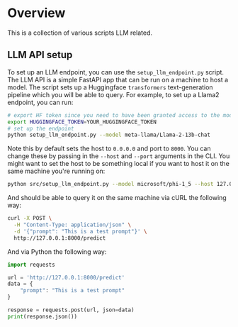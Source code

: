 # Overview

This is a collection of various scripts LLM related.

## LLM API setup

To set up an LLM endpoint, you can use the `setup_llm_endpoint.py` script. The LLM API is a simple FastAPI app that can be run on a machine to host a model. The script sets up a Huggingface `transformers` text-generation pipeline which you will be able to query. For example, to set up a Llama2 endpoint, you can run:
```bash
# export HF token since you need to have been granted access to the model
export HUGGINGFACE_TOKEN=YOUR_HUGGINGFACE_TOKEN
# set up the endpoint
python setup_llm_endpoint.py --model meta-llama/Llama-2-13b-chat
```

Note this by default sets the host to `0.0.0.0` and port to `8000`. You can change these by passing in the `--host` and `--port` arguments in the CLI. You might want to set the host to be something local if you want to host it on the same machine you're running on:
```bash
python src/setup_llm_endpoint.py --model microsoft/phi-1_5 --host 127.0.0.1
```

And should be able to query it on the same machine via cURL the following way:

```bash
curl -X POST \
  -H "Content-Type: application/json" \
  -d '{"prompt": "This is a test prompt"}' \
  http://127.0.0.1:8000/predict
```

And via Python the following way:

```python
import requests

url = 'http://127.0.0.1:8000/predict'
data = {
    "prompt": "This is a test prompt"
}

response = requests.post(url, json=data)
print(response.json())
```
